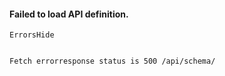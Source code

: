 #### Failed to load API definition.

```
ErrorsHide


Fetch errorresponse status is 500 /api/schema/

```